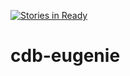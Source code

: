 [![Stories in Ready](https://badge.waffle.io/YvesGirard/cdb-eugenie.png?label=ready&title=Ready)](https://waffle.io/YvesGirard/cdb-eugenie)
# cdb-eugenie